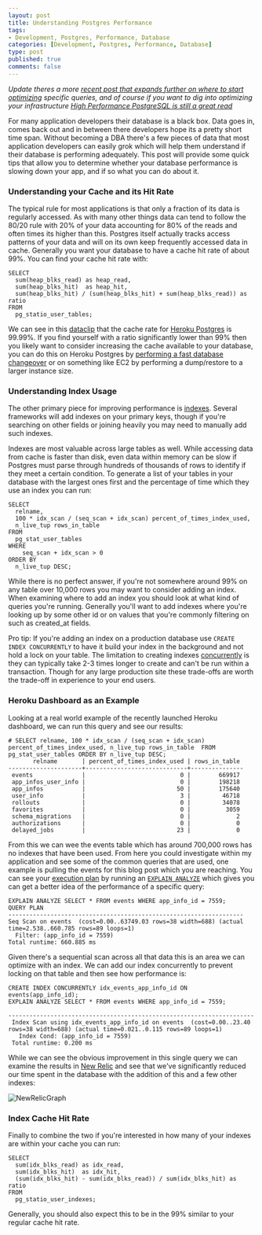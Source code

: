 ```yaml
--- 
layout: post
title: Understanding Postgres Performance
tags: 
- Development, Postgres, Performance, Database
categories: [Development, Postgres, Performance, Database]
type: post
published: true
comments: false
---
```


*Update theres a more [recent post that expands further on where to start optimizing](/2013/01/10/more-on-postgres-performance/) specific queries, and of course if you want to dig into optimizing your infrastructure [High Performance PostgreSQL is still a great read](http://www.amazon.com/dp/184951030X?tag=mypred-20)*

For many application developers their database is a black box. Data goes in, comes back out and in between there developers hope its a pretty short time span. Without becoming a DBA there's a few pieces of data that most application developers can easily grok which will help them understand if their database is performing adequately. This post will provide some quick tips that allow you to determine whether your database performance is slowing down your app, and if so what you can do about it.

### Understanding your Cache and its Hit Rate

The typical rule for most applications is that only a fraction of its data is regularly accessed. As with many other things data can tend to follow the 80/20 rule with 20% of your data accounting for 80% of the reads and often times its higher than this. Postgres itself actually tracks access patterns of your data and will on its own keep frequently accessed data in cache. Generally you want your database to have a cache hit rate of about 99%. You can find your cache hit rate with:

    SELECT 
	  sum(heap_blks_read) as heap_read,
	  sum(heap_blks_hit)  as heap_hit,
	  sum(heap_blks_hit) / (sum(heap_blks_hit) + sum(heap_blks_read)) as ratio
	FROM 
	  pg_statio_user_tables;
	
<!-- more -->

We can see in this [dataclip](https://postgres.heroku.com/dataclips/jfrtizxdthixfxkcdesxwesiibly) that the cache rate for [Heroku Postgres](https://postgres.heroku.com?utm_source=referral&utm_medium=content&utm_campaign=craigkerstiens) is 99.99%. If you find yourself with a ratio significantly lower than 99% then you likely want to consider increasing the cache available to your database, you can do this on Heroku Postgres by [performing a fast database changeover](https://devcenter.heroku.com/articles/fast-database-changeovers?utm_source=referral&utm_medium=content&utm_campaign=craigkerstiens) or on something like EC2 by performing a dump/restore to a larger instance size.

### Understanding Index Usage

The other primary piece for improving performance is [indexes](https://devcenter.heroku.com/articles/postgresql-indexes?utm_source=referral&utm_medium=content&utm_campaign=craigkerstiens). Several frameworks will add indexes on your primary keys, though if you're searching on other fields or joining heavily you may need to manually add such indexes. 

Indexes are most valuable across large tables as well. While accessing data from cache is faster than disk, even data within memory can be slow if Postgres must parse through hundreds of thousands of rows to identify if they meet a certain condition. To generate a list of your tables in your database with the largest ones first and the percentage of time which they use an index you can run:

    SELECT 
	  relname, 
	  100 * idx_scan / (seq_scan + idx_scan) percent_of_times_index_used, 
	  n_live_tup rows_in_table
	FROM 
	  pg_stat_user_tables
	WHERE 
		seq_scan + idx_scan > 0 
	ORDER BY 
	  n_live_tup DESC;

While there is no perfect answer, if you're not somewhere around 99% on any table over 10,000 rows you may want to consider adding an index. When examining where to add an index you should look at what kind of queries you're running. Generally you'll want to add indexes where you're looking up by some other id or on values that you're commonly filtering on such as created_at fields.

Pro tip: If you're adding an index on a production database use `CREATE INDEX CONCURRENTLY` to have it build your index in the background and not hold a lock on your table. The limitation to creating indexes [concurrently](http://www.postgresql.org/docs/9.1/static/sql-createindex.html#SQL-CREATEINDEX-CONCURRENTLY) is they can typically take 2-3 times longer to create and can't be run within a transaction. Though for any large production site these trade-offs are worth the trade-off in experience to your end users.

### Heroku Dashboard as an Example

Looking at a real world example of the recently launched Heroku dashboard, we can run this query and see our results:

    # SELECT relname, 100 * idx_scan / (seq_scan + idx_scan) percent_of_times_index_used, n_live_tup rows_in_table  FROM pg_stat_user_tables ORDER BY n_live_tup DESC;
	       relname       | percent_of_times_index_used | rows_in_table 
	---------------------+-----------------------------+---------------
	 events              |                           0 |        669917
	 app_infos_user_info |                           0 |        198218
	 app_infos           |                          50 |        175640
	 user_info           |                           3 |         46718
	 rollouts            |                           0 |         34078
	 favorites           |                           0 |          3059
	 schema_migrations   |                           0 |             2
	 authorizations      |                           0 |             0
	 delayed_jobs        |                          23 |             0
	
From this we can wee the events table which has around 700,000 rows has no indexes that have been used. From here you could investigate within my application and see some of the common queries that are used, one example is pulling the events for this blog post which you are reaching. You can see your [execution plan](https://postgresguide.com/performance/explain.html?utm_source=referral&utm_medium=content&utm_campaign=craigkerstiens) by running an [`EXPLAIN ANALYZE`](https://postgresguide.com/performance/explain.html?utm_source=referral&utm_medium=content&utm_campaign=craigkerstiens) which gives you can get a better idea of the performance of a specific query:

    EXPLAIN ANALYZE SELECT * FROM events WHERE app_info_id = 7559;                                                 QUERY PLAN
    -------------------------------------------------------------------
    Seq Scan on events  (cost=0.00..63749.03 rows=38 width=688) (actual time=2.538..660.785 rows=89 loops=1)
      Filter: (app_info_id = 7559)
    Total runtime: 660.885 ms

Given there's a sequential scan across all that data this is an area we can optimize with an index. We can add our index concurrently to prevent locking on that table and then see how performance is:

    CREATE INDEX CONCURRENTLY idx_events_app_info_id ON events(app_info_id);
    EXPLAIN ANALYZE SELECT * FROM events WHERE app_info_id = 7559;

    ----------------------------------------------------------------------
	 Index Scan using idx_events_app_info_id on events  (cost=0.00..23.40 rows=38 width=688) (actual time=0.021..0.115 rows=89 loops=1)
	   Index Cond: (app_info_id = 7559)
	 Total runtime: 0.200 ms

While we can see the obvious improvement in this single query we can examine the results in [New Relic](https://addons.heroku.com/newrelic) and see that we've significantly reduced our time spent in the database with the addition of this and a few other indexes:

![NewRelicGraph](http://f.cl.ly/items/2x3g2h2220162C2M0w0r/Pasted%20Image%2010:1:12%208:55%20AM-2.png)

### Index Cache Hit Rate

Finally to combine the two if you're interested in how many of your indexes are within your cache you can run:

    SELECT 
	  sum(idx_blks_read) as idx_read,
	  sum(idx_blks_hit)  as idx_hit,
	  (sum(idx_blks_hit) - sum(idx_blks_read)) / sum(idx_blks_hit) as ratio
	FROM 
	  pg_statio_user_indexes;

Generally, you should also expect this to be in the 99% similar to your regular cache hit rate.

<!-- Perfect Audience - why postgres - DO NOT MODIFY -->
<img src="http://ads.perfectaudience.com/seg?add=691030&t=2" width="1" height="1" border="0" />
<!-- End of Audience Pixel -->
